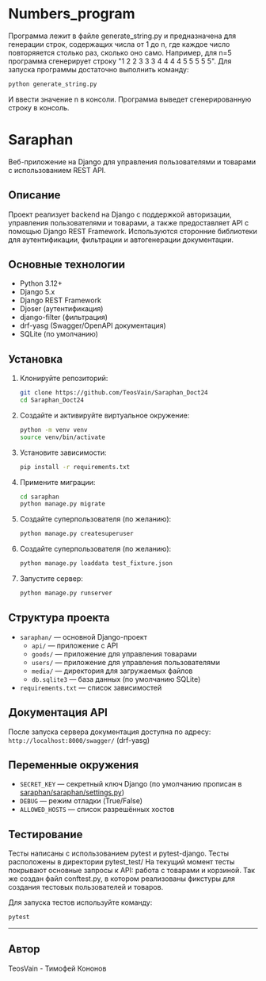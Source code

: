 # Numbers_program

Программа лежит в файле generate_string.py и предназначена для генерации строк, содержащих числа от 1 до n, где каждое число повторяяется столько раз, сколько оно само. Например, для n=5 программа сгенерирует строку "1 2 2 3 3 3 4 4 4 4 5 5 5 5 5".
Для запуска программы достаточно выполнить команду:

```sh
python generate_string.py
```
И ввести значение n в консоли. Программа выведет сгенерированную строку в консоль.

# Saraphan

Веб-приложение на Django для управления пользователями и товарами с использованием REST API.

## Описание

Проект реализует backend на Django с поддержкой авторизации, управления пользователями и товарами, а также предоставляет API с помощью Django REST Framework. Используются сторонние библиотеки для аутентификации, фильтрации и автогенерации документации.

## Основные технологии

- Python 3.12+
- Django 5.x
- Django REST Framework
- Djoser (аутентификация)
- django-filter (фильтрация)
- drf-yasg (Swagger/OpenAPI документация)
- SQLite (по умолчанию)

## Установка

1. Клонируйте репозиторий:
   ```sh
   git clone https://github.com/TeosVain/Saraphan_Doct24
   cd Saraphan_Doct24
   ```

2. Создайте и активируйте виртуальное окружение:
   ```sh
   python -m venv venv
   source venv/bin/activate
   ```

3. Установите зависимости:
   ```sh
   pip install -r requirements.txt
   ```

4. Примените миграции:
   ```sh
   cd saraphan
   python manage.py migrate
   ```

5. Создайте суперпользователя (по желанию):
   ```sh
   python manage.py createsuperuser
   ```

6. Создайте суперпользователя (по желанию):
   ```sh
   python manage.py loaddata test_fixture.json
   ```

7. Запустите сервер:
   ```sh
   python manage.py runserver
   ```

## Структура проекта

- `saraphan/` — основной Django-проект
  - `api/` — приложение с API
  - `goods/` — приложение для управления товарами
  - `users/` — приложение для управления пользователями
  - `media/` — директория для загружаемых файлов
  - `db.sqlite3` — база данных (по умолчанию SQLite)
- `requirements.txt` — список зависимостей

## Документация API

После запуска сервера документация доступна по адресу:  
`http://localhost:8000/swagger/` (drf-yasg)

## Переменные окружения

- `SECRET_KEY` — секретный ключ Django (по умолчанию прописан в [saraphan/saraphan/settings.py](saraphan/saraphan/settings.py))
- `DEBUG` — режим отладки (True/False)
- `ALLOWED_HOSTS` — список разрешённых хостов


## Тестирование

Тесты написаны с использованием pytest и pytest-django. Тесты расположены в директории pytest_test/
На текущий момент тесты покрывают основные запросы к API: работа с товарами и корзиной. Так же создан файл conftest.py, в котором реализованы фикстуры для создания тестовых пользователей и товаров.

Для запуска тестов используйте команду:

```sh
pytest
```
---

## Автор

TeosVain - Тимофей Кононов
